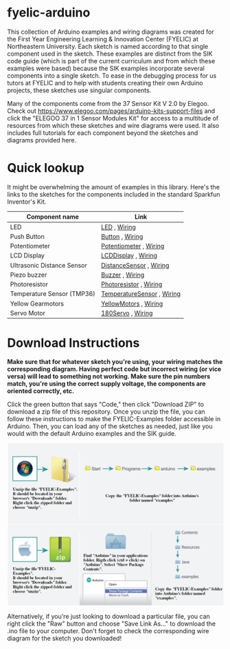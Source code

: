 # fyelic-arduino

This collection of Arduino examples and wiring diagrams was created for the First Year Engineering Learning & Innovation Center (FYELIC) at Northeastern University.
Each sketch is named according to that single component used in the sketch. These examples are distinct from the SIK code guide (which is part of the current
curriculum and from which these examples were based) because the SIK examples incorporate several components into a single sketch. To ease in the debugging process
for us tutors at FYELIC and to help with students creating their own Arduino projects, these sketches use singular components.


Many of the components come from the 37 Sensor Kit V 2.0 by Elegoo. Check out https://www.elegoo.com/pages/arduino-kits-support-files and click the "ELEGOO 37 in 1 Sensor Modules Kit" for access to a multitude of resources from which these sketches and wire diagrams were used. It also includes full tutorials for each component beyond the sketches and diagrams provided here.

# Quick lookup

It might be overwhelming the amount of examples in this library. Here's the links to the sketches for the components included in the standard Sparkfun Inventor's Kit.

| Component name      | Link |
| ----------- | ----------- |
| LED      | [LED](https://github.com/chrisswagler/fyelic-arduino/blob/main/FYELIC-Examples/LED/LED.ino) , [Wiring](https://github.com/chrisswagler/fyelic-arduino/blob/main/FYELIC-Examples/LED/LED.png)  |
| Push Button   | [Button](https://github.com/chrisswagler/fyelic-arduino/blob/main/FYELIC-Examples/Button/Button.ino) , [Wiring](https://github.com/chrisswagler/fyelic-arduino/blob/main/FYELIC-Examples/Button/Button.png)      |
| Potentiometer   | [Potentiometer](https://github.com/chrisswagler/fyelic-arduino/blob/main/FYELIC-Examples/Potentiometer/Potentiometer.ino) , [Wiring](https://github.com/chrisswagler/fyelic-arduino/blob/main/FYELIC-Examples/Potentiometer/Potentiometer.png)       |
| LCD Display   | [LCDDisplay](https://github.com/chrisswagler/fyelic-arduino/blob/main/FYELIC-Examples/LCDDisplay/LCDDisplay.ino) , [Wiring](https://github.com/chrisswagler/fyelic-arduino/blob/main/FYELIC-Examples/LCDDisplay/LCDDisplay.png)       |
| Ultrasonic Distance Sensor   | [DistanceSensor](https://github.com/chrisswagler/fyelic-arduino/blob/main/FYELIC-Examples/DistanceSensor/DistanceSensor.ino) , [Wiring](https://github.com/chrisswagler/fyelic-arduino/blob/main/FYELIC-Examples/DistanceSensor/DistanceSensor.png)  |
| Piezo buzzer  | [Buzzer](https://github.com/chrisswagler/fyelic-arduino/blob/main/FYELIC-Examples/Buzzer/Buzzer.ino) , [Wiring](https://github.com/chrisswagler/fyelic-arduino/blob/main/FYELIC-Examples/Buzzer/Buzzer.png)        |
| Photoresistor   | [Photoresistor](https://github.com/chrisswagler/fyelic-arduino/blob/main/FYELIC-Examples/Photoresistor/Photoresistor.ino) , [Wiring](https://github.com/chrisswagler/fyelic-arduino/blob/main/FYELIC-Examples/Photoresistor/Photoresistor.png)       |
| Temperature Sensor (TMP36)   | [TemperatureSensor](https://github.com/chrisswagler/fyelic-arduino/blob/main/FYELIC-Examples/TemperatureSensor/TemperatureSensor.ino) , [Wiring](https://github.com/chrisswagler/fyelic-arduino/blob/main/FYELIC-Examples/TemperatureSensor/TemperatureSensor.png)       |
| Yellow Gearmotors   | [YellowMotors](https://github.com/chrisswagler/fyelic-arduino/blob/main/FYELIC-Examples/YellowMotors/YellowMotors.ino) , [Wiring](https://github.com/chrisswagler/fyelic-arduino/blob/main/FYELIC-Examples/YellowMotors/YellowMotors.png)       |
| Servo Motor   | [180Servo](https://github.com/chrisswagler/fyelic-arduino/blob/main/FYELIC-Examples/180Servo/180Servo.ino) , [Wiring](https://github.com/chrisswagler/fyelic-arduino/blob/main/FYELIC-Examples/180Servo/180Servo.png)       |

# Download Instructions

<strong> Make sure that for whatever sketch you're using, your wiring matches the corresponding diagram. Having perfect code but incorrect wiring (or vice versa) will lead to something not working. Make sure the pin numbers match, you're using the correct supply voltage, the components are oriented correctly, etc.</strong>

Click the green button that says "Code," then click "Download ZIP" to download a zip file of this repository. Once you unzip the file, you can follow these instructions to make the FYELIC-Examples folder accessible in Arduino. Then, you can load any of the sketches as needed, just like you would with the default Arduino examples and the SIK guide.  

![download_instructions](https://github.com/chrisswagler/fyelic-arduino/blob/main/FYELIC-Examples-download.png)

Alternatively, if you're just looking to download a particular file, you can right click the "Raw" button and choose "Save Link As..." to download the .ino file to your computer. Don't forget to check the corresponding wire diagram for the sketch you downloaded!
